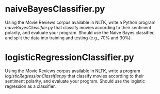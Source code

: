 
# naiveBayesClassifier.py
 Using the Movie Reviews corpus available in NLTK, write a Python program *naiveBayesClassifier.py* that classify movies according to their sentiment polarity, and evaluate your program. Should use the Naive Bayes classifier, and split the data into training and testing (e.g., 70\% and 30\%).

# logisticRegressionClassifier.py
 Using the Movie Reviews corpus available in NLTK, write a program *logisticRegressionClassifier.py* that classify movies according to their sentiment polarity, and evaluate your program. Should use the logistic regression as a classifier.
